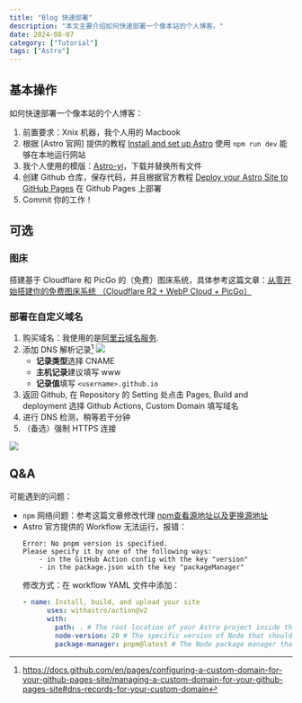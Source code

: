 ```yaml
---
title: "Blog 快速部署"
description: "本文主要介绍如何快速部署一个像本站的个人博客。"
date: 2024-08-07
category: ["Tutorial"]
tags: ["Astro"]
---
```


## 基本操作

如何快速部署一个像本站的个人博客：
1. 前置要求：Xnix 机器，我个人用的 Macbook
2. 根据 [Astro 官网] 提供的教程 [Install and set up Astro](https://docs.astro.build/en/install-and-setup/) 使用 `npm run dev` 能够在本地运行网站
3. 我个人使用的模版：[Astro-yi](https://github.com/cirry/astro-yi)，下载并替换所有文件
4. 创建 Github 仓库，保存代码，并且根据官方教程 [Deploy your Astro Site to GitHub Pages](https://docs.astro.build/en/guides/deploy/github/) 在 Github Pages 上部署
6. Commit 你的工作！

## 可选

### 图床

搭建基于 Cloudflare 和 PicGo 的（免费）图床系统，具体参考这篇文章：[从零开始搭建你的免费图床系统 （Cloudflare R2 + WebP Cloud + PicGo）](https://sspai.com/post/90170)

### 部署在自定义域名

1. 购买域名：我使用的是[阿里云域名服务](https://wanwang.aliyun.com/domain/tld?spm=5176.8048432.J_6007716750.9.1db669a3fSNiKa#.com.cn).
2. 添加 DNS 解析记录[^1] ![](https://pub-f4fb14aad5ef4ee6a83bd71292941254.r2.dev/202408141143898.png)
    - **记录类型**选择 CNAME
    - **主机记录**建议填写 www
    - **记录值**填写 `<username>.github.io`
3. 返回 Github, 在 Repository 的 Setting 处点击 Pages, Build and deployment 选择 Github Actions, Custom Domain 填写域名
4. 进行 DNS 检测，稍等若干分钟
5. （备选）强制 HTTPS 连接

![](https://pub-f4fb14aad5ef4ee6a83bd71292941254.r2.dev/202408141151157.png)

## Q&A

可能遇到的问题：
- `npm` 网络问题：参考这篇文章修改代理 [npm查看源地址以及更换源地址](https://blog.csdn.net/weixin_37861326/article/details/107064092)
- Astro 官方提供的 Workflow 无法运行，报错：
    ```text
    Error: No pnpm version is specified.
    Please specify it by one of the following ways:
        - in the GitHub Action config with the key "version"
        - in the package.json with the key "packageManager"
    ```
  修改方式：在 workflow YAML 文件中添加：
  ```yaml {4-6}
  - name: Install, build, and upload your site
        uses: withastro/action@v2
        with:
          path: . # The root location of your Astro project inside the repository. (optional)
          node-version: 20 # The specific version of Node that should be used to build your site. Defaults to 20. (optional)
          package-manager: pnpm@latest # The Node package manager that should be used to install dependencies and build your site. Automatically detected based on your lockfile. (optional)
  ```

[^1]: https://docs.github.com/en/pages/configuring-a-custom-domain-for-your-github-pages-site/managing-a-custom-domain-for-your-github-pages-site#dns-records-for-your-custom-domain